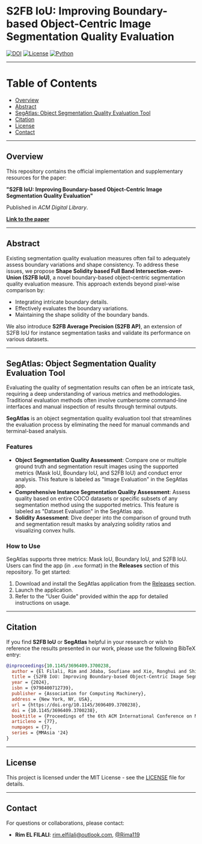 # S2FB IoU: Improving Boundary-based Object-Centric Image Segmentation Quality Evaluation

[![DOI](https://img.shields.io/badge/DOI-10.1145/3696409.3700238-blue)](https://dl.acm.org/doi/10.1145/3696409.3700238)
[![License](https://img.shields.io/badge/license-MIT-green)](LICENSE)
[![Python](https://img.shields.io/badge/python-blue)](https://www.python.org/)

---


# Table of Contents
- [Overview](#overview)
- [Abstract](#abstract)
- [SegAtlas: Object Segmentation Quality Evaluation Tool](#segatlas-object-segmentation-quality-evaluation-tool)
- [Citation](#citation)
- [License](#license)
- [Contact](#contact)

---

## Overview

This repository contains the official implementation and supplementary resources for the paper:

**"S2FB IoU: Improving Boundary-based Object-Centric Image Segmentation Quality Evaluation"**

Published in *ACM Digital Library*.

**[Link to the paper](https://dl.acm.org/doi/10.1145/3696409.3700238)**

---

## Abstract

Existing segmentation quality evaluation measures often fail to adequately assess boundary variations and shape consistency. To address these issues, we propose **Shape Solidity based Full Band Intersection-over-Union (S2FB IoU)**, a novel boundary-based object-centric segmentation quality evaluation measure. This approach extends beyond pixel-wise comparison by:

- Integrating intricate boundary details.
- Effectively evaluates the boundary variations.
- Maintaining the shape solidity of the boundary bands.

We also introduce **S2FB Average Precision (S2FB AP)**, an extension of S2FB IoU for instance segmentation tasks and validate its performance on various datasets.

---

## SegAtlas: Object Segmentation Quality Evaluation Tool

Evaluating the quality of segmentation results can often be an intricate task, requiring a deep understanding of various metrics and methodologies. Traditional evaluation methods often involve cumbersome command-line interfaces and manual inspection of results through terminal outputs.

**SegAtlas** is an object segmentation quality evaluation tool that streamlines the evaluation process by eliminating the need for manual commands and terminal-based analysis.

### Features

- **Object Segmentation Quality Assessment**: Compare one or multiple ground truth and segmentation result images using the supported metrics (Mask IoU, Boundary IoU, and S2FB IoU) and conduct error analysis. This feature is labeled as "Image Evaluation" in the SegAtlas app.
- **Comprehensive Instance Segmentation Quality Assessment**: Assess quality based on entire COCO datasets or specific subsets of any segmentation method using the supported metrics. This feature is labeled as "Dataset Evaluation" in the SegAtlas app.
- **Solidity Assessment**: Dive deeper into the comparison of ground truth and segmentation result masks by analyzing solidity ratios and visualizing convex hulls.

### How to Use

SegAtlas supports three metrics: Mask IoU, Boundary IoU, and S2FB IoU. Users can find the app (in `.exe` format) in the **Releases** section of this repository. To get started:

1. Download and install the SegAtlas application from the [Releases](https://github.com/Raphael-Team-IVP/s2fb-iou/releases) section.
2. Launch the application.
3. Refer to the "User Guide" provided within the app for detailed instructions on usage.

---

## Citation

If you find **S2FB IoU** or **SegAtlas** helpful in your research or wish to reference the results presented in our work, please use the following BibTeX entry:

```bibtex
@inproceedings{10.1145/3696409.3700238,
  author = {El Filali, Rim and Jdaba, Soufiane and Xie, Ronghui and Shi, Ran and Qiao, Tong and Qiaodong, Pan and Wu, Ting},
  title = {S2FB IoU: Improving Boundary-based Object-Centric Image Segmentation Quality Evaluation},
  year = {2024},
  isbn = {9798400712739},
  publisher = {Association for Computing Machinery},
  address = {New York, NY, USA},
  url = {https://doi.org/10.1145/3696409.3700238},
  doi = {10.1145/3696409.3700238},
  booktitle = {Proceedings of the 6th ACM International Conference on Multimedia in Asia},
  articleno = {77},
  numpages = {7},
  series = {MMAsia '24}
}
```

---

## License

This project is licensed under the MIT License - see the [LICENSE](LICENSE.txt) file for details.

---

## Contact

For questions or collaborations, please contact:

- **Rim EL FILALI**: [rim.elfilali@outlook.com](rim.elfilali@outlook.com), [@Rima119](https://github.com/Rima119)
